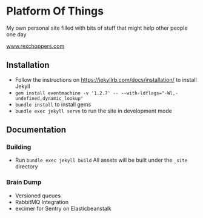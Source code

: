 
# Platform Of Things

My own personal site filled with bits of stuff that might help other people one day

www.rexchoppers.com
## Installation

* Follow the instructions on https://jekyllrb.com/docs/installation/ to install Jekyll
* `gem install eventmachine -v '1.2.7' -- --with-ldflags="-Wl,-undefined,dynamic_lookup"`
* `bundle install` to install gems
* `bundle exec jekyll serve` to run the site in development mode

## Documentation

### Building

* Run `bundle exec jekyll build` All assets will be built under the `_site` directory

### Brain Dump
- Versioned queues
- RabbitMQ Integration
- excimer for Sentry on Elasticbeanstalk
